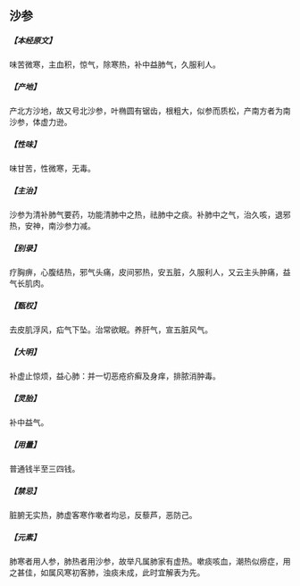 ## 沙参

##### 【本经原文】
味苦微寒，主血积，惊气，除寒热，补中益肺气，久服利人。
##### 【产地】
产北方沙地，故又号北沙参，叶椭圆有锯齿，根粗大，似参而质松，产南方者为南沙参，体虚力逊。
##### 【性味】
味甘苦，性微寒，无毒。
##### 【主治】
沙参为清补肺气要药，功能清肺中之热，祛肺中之痰。补肺中之气，治久咳，退邪热，安神，南沙参力减。
##### 【别录】
疗胸痹，心腹结热，邪气头痛，皮间邪热，安五脏，久服利人，又云主头肿痛，益气长肌肉。
##### 【甄权】
去皮肌浮风，疝气下坠。治常欲眠。养肝气，宣五脏风气。
##### 【大明】
补虚止惊烦，益心肺：并一切恶疮疥癣及身痒，排脓消肿毒。
##### 【灵胎】
补中益气。
##### 【用量】
普通钱半至三四钱。
##### 【禁忌】
脏腑无实热，肺虚客寒作嗽者均忌，反藜芦，恶防己。
##### 【元素】
肺寒者用人参，肺热者用沙参，故举凡属肺家有虚热。嗽痰咳血，潮热似痨症，用之甚佳，如属风寒初客肺，浊痰未成，此时宜解表为先。